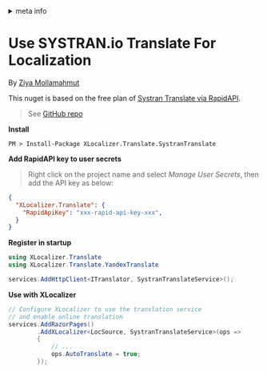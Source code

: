 <!-- meta tags details, will be assigned to meta tags inside header by js -->
<div id="meta-info">
<details><summary>meta info</summary>

> * Title: <i id="md-title">Use SYSTRAN.io Translation For Localization</i>
> * Keywords: <i id="md-keywords">localization, asp.net-core, translate, online, systran.io, service</i>
> * Description: <i id="md-description">Learn how to use systran.io translation service for localization of Asp.Net Core web apps with XLocalizer.Translate.</i>
> * Author: <i id="md-author">Ziya Mollamahmut</i>
> * Date: <i id="md-date">08-Aug-2020</i>
> * Image: <i id="md-image">https://github.com/LazZiya/Docs/raw/master/XLocalizer/v1.0/images/xlocalizer-logo.png</i>
> * Image-alt: <i id="md-image-alt">XLocalizer Logo</i>
> * Version: <i id="md-version">v1.0</i>

</details>
</div>

# Use SYSTRAN.io Translate For Localization

By [Ziya Mollamahmut](https://github.com/LazZiya)

This nuget is based on the free plan of [Systran Translate via RapidAPI](https://rapidapi.com/systran/api/systran-io-translation-and-nlp).

> See [GitHub repo](https://github.com/LazZiya/XLocalizer.Translate.SystranTranslate)

**Install**
````
PM > Install-Package XLocalizer.Translate.SystranTranslate
````

**Add RapidAPI key to user secrets**
> Right click on the project name and select _Manage User Secrets_, then add the API key as below:

````json
{
  "XLocalizer.Translate": {
    "RapidApiKey": "xxx-rapid-api-key-xxx",
  }
}
````

**Register in startup**
````csharp
using XLocalizer.Translate
using XLocalizer.Translate.YandexTranslate

services.AddHttpClient<ITranslator, SystranTranslateService>();
````

**Use with XLocalizer**
````csharp
// Configure XLocalizer to use the translation service 
// and enable online translation
services.AddRazorPages()
        .AddXLocalizer<LocSource, SystranTranslateService>(ops =>
        {
            // ...
            ops.AutoTranslate = true;
        });
````



